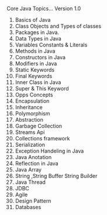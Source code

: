 Core Java Topics... Version 1.0
1. Basics of Java
2. Class Objects and Types of classes
3. Packages in Java.
4. Data Types in Java
5. Variables Constants & Literals
6. Methods in Java
7. Constructors in Java
8. Modifiers in Java
9. Static Keywords
10. Final Keywords
11. Inner Class in Java
12. Super & This Keyword
13. Opps Concepts
14. Encapsulation
15. Inheritance
16. Polymorphism
17. Abstraction
18. Garbage Collection
19. Streams Api
20. Collections framework
21. Serialization
22. Exception Handeling in Java
23. Java Anotation
24. Reflection in Java
25. Java Array
26. String ,String Buffer String Builder
27. Java Thread
28. JDBC
29. Agile
30. Design Pattern
31. Databases
